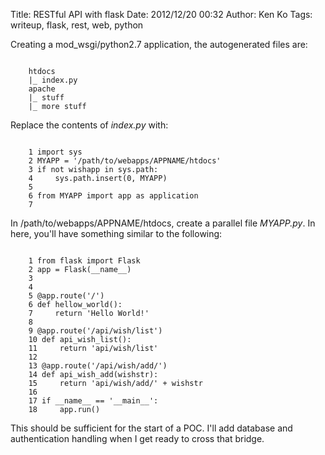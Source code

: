 Title: RESTful API with flask
Date: 2012/12/20 00:32
Author: Ken Ko
Tags: writeup, flask, rest, web, python

Creating a mod_wsgi/python2.7 application, the autogenerated files are:

<code>
    htdocs
    |_ index.py
    apache
    |_ stuff
    |_ more stuff
</code>

Replace the contents of <em>index.py</em> with:

<code>
    1 import sys
    2 MYAPP = '/path/to/webapps/APPNAME/htdocs'
    3 if not wishapp in sys.path:
    4     sys.path.insert(0, MYAPP)
    5 
    6 from MYAPP import app as application
    7 
</code>

In /path/to/webapps/APPNAME/htdocs, create a parallel file 
*MYAPP.py*. In here, you'll have something similar
to the following:

<code>
    1 from flask import Flask
    2 app = Flask(__name__)
    3 
    4 
    5 @app.route('/')
    6 def hellow_world():
    7     return 'Hello World!'
    8 
    9 @app.route('/api/wish/list')
    10 def api_wish_list():
    11     return 'api/wish/list'
    12 
    13 @app.route('/api/wish/add/<path:wishstr>')
    14 def api_wish_add(wishstr):
    15     return 'api/wish/add/' + wishstr
    16 
    17 if __name__ == '__main__':
    18     app.run()
</code>

This should be sufficient for the start of a POC. 
I'll add database and authentication handling when I get ready to
cross that bridge.

